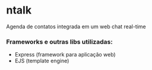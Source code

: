 # ntalk
Agenda de contatos integrada em um web chat real-time

### Frameworks e outras libs utilizadas:
- Express (framework para aplicação web) 
- EJS (template engine)
